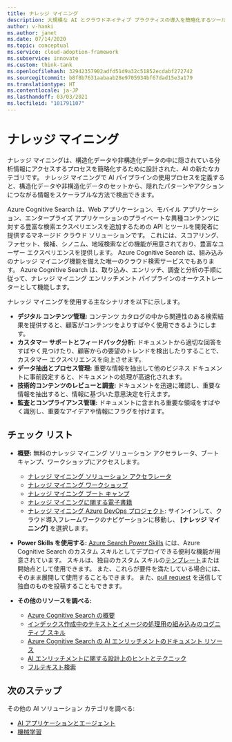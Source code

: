 ```yaml
---
title: ナレッジ マイニング
description: 大規模な AI とクラウドネイティブ プラクティスの導入を簡略化するツール、プログラム、コンテンツ (ベスト プラクティス、構成テンプレート、アーキテクチャ ガイダンス)。
author: v-hanki
ms.author: janet
ms.date: 07/14/2020
ms.topic: conceptual
ms.service: cloud-adoption-framework
ms.subservice: innovate
ms.custom: think-tank
ms.openlocfilehash: 32942357902adfd51d9a32c51852ecdabf272742
ms.sourcegitcommit: b8f8b7631aabaab28e9705934bf67dad15e3a179
ms.translationtype: HT
ms.contentlocale: ja-JP
ms.lasthandoff: 03/03/2021
ms.locfileid: "101791107"
---
```

# <a name="knowledge-mining"></a>ナレッジ マイニング

ナレッジ マイニングは、構造化データや非構造化データの中に隠されている分析情報にアクセスするプロセスを簡略化するために設計された、AI の新たなカテゴリです。 ナレッジ マイニングで AI パイプラインの使用プロセスを定義すると、構造化データや非構造化データのセットから、隠れたパターンやアクションにつながる情報をスケーラブルな方法で検出できます。

Azure Cognitive Search は、Web アプリケーション、モバイル アプリケーション、エンタープライズ アプリケーションのプライベートな異種コンテンツに対する豊富な検索エクスペリエンスを追加するための API とツールを開発者に提供するマネージド クラウド ソリューションです。 これには、スコアリング、ファセット、候補、シノニム、地域検索などの機能が用意されており、豊富なユーザー エクスペリエンスを提供します。 Azure Cognitive Search は、組み込みのナレッジ マイニング機能を備えた唯一のクラウド検索サービスでもあります。 Azure Cognitive Search は、取り込み、エンリッチ、調査と分析の手順に従って、ナレッジ マイニング エンリッチメント パイプラインのオーケストレーターとして機能します。

ナレッジ マイニングを使用する主なシナリオを以下に示します。

- **デジタル コンテンツ管理:** コンテンツ カタログの中から関連性のある検索結果を提供すると、顧客がコンテンツをよりすばやく使用できるようにします。
- **カスタマー サポートとフィードバック分析:** ドキュメントから適切な回答をすばやく見つけたり、顧客からの要望のトレンドを検出したりすることで、カスタマー エクスペリエンスを向上させます。
- **データ抽出とプロセス管理:** 重要な情報を抽出して他のビジネス ドキュメントに事前設定すると、ドキュメントの処理が高速化されます。
- **技術的コンテンツのレビューと調査:** ドキュメントを迅速に確認し、重要な情報を抽出すると、情報に基づいた意思決定を行えます。
- **監査とコンプライアンス管理:** ドキュメントに含まれる重要な領域をすばやく識別し、重要なアイデアや情報にフラグを付けます。

## <a name="checklist"></a>チェック リスト

- **概要:** 無料のナレッジ マイニング ソリューション アクセラレータ、ブート キャンプ、ワークショップにアクセスします。

  - [ナレッジ マイニング ソリューション アクセラレータ](https://github.com/Azure-Samples/azure-search-knowledge-mining)
  - [ナレッジ マイニング ワークショップ](https://github.com/Azure-Samples/azure-search-knowledge-mining/tree/main/workshops)
  - [ナレッジ マイニング ブート キャンプ](https://github.com/MicrosoftLearning/LearnAI-KnowledgeMiningBootcamp)
  - [ナレッジ マイニングに関する電子書籍](https://azure.microsoft.com/resources/a-developers-guide-to-building-ai-driven-knowledge-mining-solutions/)
  - [ナレッジ マイニング Azure DevOps プロジェクト](https://azuredevopsdemogenerator.azurewebsites.net/?name=kmine): サインインして、クラウド導入フレームワークのナビゲーションに移動し、 **[ナレッジ マイニング]** を選択します。

- **Power Skills を使用する:** [Azure Search Power Skills](https://github.com/Azure-Samples/azure-search-power-skills) には、Azure Cognitive Search のカスタム スキルとしてデプロイできる便利な機能が用意されています。 スキルは、独自のカスタム スキルの[テンプレート](https://github.com/Azure-Samples/azure-search-power-skills/blob/main/Template/HelloWorld/README.md)または開始点として使用できます。 また、これらが要件を満たしている場合には、そのまま展開して使用することもできます。 また、[pull request](https://github.com/Azure-Samples/azure-search-power-skills/compare) を送信して独自のものを投稿することもできます。

- **その他のリソースを調べる:**

  - [Azure Cognitive Search の概要](/azure/search/search-what-is-azure-search)
  - [インデックス作成中のテキストとイメージの処理用の組み込みのコグニティブ スキル](/azure/search/cognitive-search-predefined-skills)
  - [Azure Cognitive Search の AI エンリッチメントのドキュメント リソース](/azure/search/cognitive-search-resources-documentation)
  - [AI エンリッチメントに関する設計上のヒントとテクニック](/azure/search/cognitive-search-concept-troubleshooting)
  - [フルテキスト検索](/azure/search/search-lucene-query-architecture)

## <a name="next-steps"></a>次のステップ

その他の AI ソリューション カテゴリを調べる:

- [AI アプリケーションとエージェント](./ai-applications.md)
- [機械学習](./machine-learning.md)
